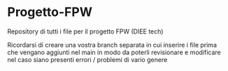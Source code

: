 # Progetto-FPW
Repository di tutti i file per il progetto FPW (DIEE tech)

Ricordarsi di creare una vostra branch separata in cui inserire i file prima che vengano aggiunti nel main
in modo da poterli revisionare e modificare nel caso siano presenti errori / problemi di vario genere

